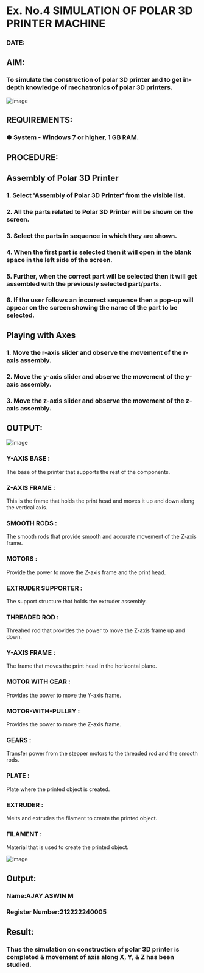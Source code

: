 # Ex. No.4 SIMULATION OF POLAR 3D PRINTER MACHINE

### DATE: 

## AIM:
### To simulate the construction of polar 3D printer and to get in-depth knowledge of mechatronics of polar 3D printers.

![image](https://github.com/Sellakumar1987/Ex.-No.-4---SIMULATION-OF-POLAR-3D-PRINTER-MACHINE/assets/113594316/b551f195-9877-49a2-99bb-a9efcfb3381a)

## REQUIREMENTS:
### ●	System - Windows 7 or higher, 1 GB RAM.

## PROCEDURE:

## Assembly of Polar 3D Printer
### 1.	Select 'Assembly of Polar 3D Printer' from the visible list.
### 2.	All the parts related to Polar 3D Printer will be shown on the screen.
### 3.	Select the parts in sequence in which they are shown.
### 4.	When the first part is selected then it will open in the blank space in the left side of the screen.
### 5.	Further, when the correct part will be selected then it will get assembled with the previously selected part/parts.
### 6.	If the user follows an incorrect sequence then a pop-up will appear on the screen showing the name of the part to be selected.

## Playing with Axes
### 1.	Move the r-axis slider and observe the movement of the r-axis assembly.
### 2.	Move the y-axis slider and observe the movement of the y-axis assembly.
### 3.	Move the z-axis slider and observe the movement of the z-axis assembly.

## OUTPUT:

![image](https://github.com/Sellakumar1987/Ex.-No.-4---SIMULATION-OF-POLAR-3D-PRINTER-MACHINE/assets/113594316/9e41de91-6dcc-4352-ab44-443028d3ac1a)
### Y-AXIS BASE :
The base of the printer that supports the rest of the components.

### Z-AXIS FRAME :
This is the frame that holds the print head and moves it up and down along the vertical axis.

### SMOOTH RODS :
The smooth rods that provide smooth and accurate movement of the Z-axis frame.

### MOTORS :
Provide the power to move the Z-axis frame and the print head.

### EXTRUDER SUPPORTER :
The support structure that holds the extruder assembly.

### THREADED ROD :
Threahed rod that provides the power to move the Z-axis frame up and down.

### Y-AXIS FRAME :
The frame that moves the print head in the horizontal plane.

### MOTOR WITH GEAR :
Provides the power to move the Y-axis frame.

### MOTOR-WITH-PULLEY :
Provides the power to move the Z-axis frame.

### GEARS :
Transfer power from the stepper motors to the threaded rod and the smooth rods.

### PLATE :
Plate where the printed object is created.

### EXTRUDER :
Melts and extrudes the filament to create the printed object.

### FILAMENT :
Material that is used to create the printed object.

![image](https://github.com/Sellakumar1987/Ex.-No.-4---SIMULATION-OF-POLAR-3D-PRINTER-MACHINE/assets/113594316/88273b69-4e7d-4f42-9115-fb07ac22e4ec)

## Output:

### Name:AJAY ASWIN M
### Register Number:212222240005

## Result: 
### Thus the simulation on construction of polar 3D printer is completed & movement of axis along X, Y, & Z has been studied.
